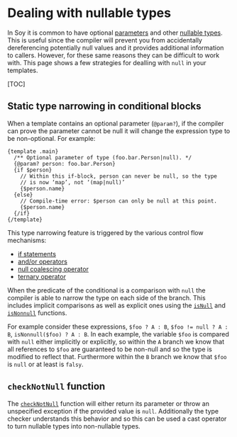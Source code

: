 # Dealing with nullable types

In Soy it is common to have optional
[parameters](../reference/templates.md#param) and other [nullable
types](../reference/types#null). This is useful since the compiler will prevent
you from accidentally dereferencing potentially null values and it provides
additional information to callers. However, for these same reasons they can be
difficult to work with. This page shows a few strategies for dealling with
`null` in your templates.

[TOC]

## Static type narrowing in conditional blocks

When a template contains an optional parameter (`@param?`), if the compiler can
prove the parameter cannot be null it will change the expression type to be
non-optional. For example:

```soy
{template .main}
  /** Optional parameter of type (foo.bar.Person|null). */
  {@param? person: foo.bar.Person}
  {if $person}
    // Within this if-block, person can never be null, so the type
    // is now ‘map’, not ‘(map|null)’
    {$person.name}
  {else}
    // Compile-time error: $person can only be null at this point.
    {$person.name}
  {/if}
{/template}
```

This type narrowing feature is triggered by the various control flow mechanisms:

*   [if statements](../reference/control-flow#if)
*   [and/or operators](../reference/expressions#logical-operators)
*   [null coalescing
    operator](../reference/expressions#null-coalescing-operator)
*   [ternary operator](../reference/expressions#ternary)

When the predicate of the conditional is a comparison with `null` the compiler
is able to narrow the type on each side of the branch. This includes implicit
comparisons as well as explicit ones using the
[`isNull`](../reference/functions#isNull) and
[`isNonnull`](../reference/functions#isNonnull) functions.

For example consider these expressions, `$foo ? A : B`, `$foo != null ? A : B`,
`isNonnull($foo) ? A : B`. In each example, the variable `$foo` is compared with
`null` either implicitly or explicitly, so within the `A` branch we know that
all references to `$foo` are guaranteed to be non-null and so the type is
modified to reflect that. Furthermore within the `B` branch we know that `$foo`
is `null` or at least is `falsy`.

## `checkNotNull` function

The [`checkNotNull`](../reference/functions#checkNotNull) function will either
return its parameter or throw an unspecified exception if the provided value is
`null`. Additionally the type checker understands this behavior and so this can
be used a cast operator to turn nullable types into non-nullable types.
